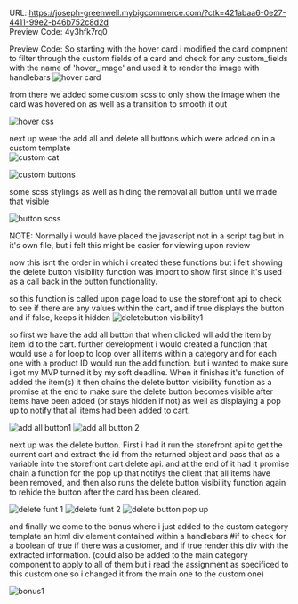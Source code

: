 URL: https://joseph-greenwell.mybigcommerce.com/?ctk=421abaa6-0e27-4411-99e2-b46b752c8d2d
<br>
Preview Code: 4y3hfk7rq0
<br>

Preview Code:
So starting with the hover card i modified the card compnent to filter through the custom fields of a card and
check for any custom_fields with the name of 'hover_image' and used it to render the image with handlebars
![hover card](https://github.com/Jgreenwell93/BigCommerceInterviewProject/assets/69323366/6c3ec57a-73c0-4d79-844e-b2a96287c213)

from there we added some custom scss to only show the image when the card was hovered on as well as a transition to smooth it out

![hover css](https://github.com/Jgreenwell93/BigCommerceInterviewProject/assets/69323366/23c593d1-12f0-4479-a0c7-7ac4073add80)


next up were the add all and delete all buttons which were added on in a custom template
<br>
![custom cat](https://github.com/Jgreenwell93/BigCommerceInterviewProject/assets/69323366/ba3fbe6e-3fee-420f-89d8-d748f0894321)
<br> 

![custom buttons](https://github.com/Jgreenwell93/BigCommerceInterviewProject/assets/69323366/3858b369-ab76-41a5-ae90-d586e784f8ad)

some scss stylings as well as hiding the removal all button until we made that visible

![button scss](https://github.com/Jgreenwell93/BigCommerceInterviewProject/assets/69323366/50a0a0e0-a136-4264-b22f-dda83c3ca8b5)

NOTE: Normally i would have placed the javascript not in a script tag but in it's own file, but i felt this might be easier for viewing upon review

now this isnt the order in which i created these functions but i felt showing the delete button visibility function
was import to show first since it's used as a call back in the button functionality.

so this function is called upon page load to use the storefront api to check to see if there are any values within the cart, and if true displays the button
and if false, keeps it hidden
![deletebutton visibility1](https://github.com/Jgreenwell93/BigCommerceInterviewProject/assets/69323366/202f886e-b178-46b8-97ef-668ea5579142)

so first we have the add all button that when clicked wll add the item by item id to the cart. further development i would created a function
that would use a for loop to loop over all items within a category and for each one with a product ID would run the add function. but i wanted
to make sure i got my MVP turned it by my soft deadline.
When it finishes it's function of added the item(s) it then chains the delete button visibility function as a promise at the end to make sure the delete button becomes visible after
items have been added (or stays hidden if not) as well as displaying a pop up to notify that all items had been added to cart.

![add all button1](https://github.com/Jgreenwell93/BigCommerceInterviewProject/assets/69323366/98eeac03-9626-44c6-8c56-2d69cf0b1ac4)
![add all button 2](https://github.com/Jgreenwell93/BigCommerceInterviewProject/assets/69323366/16f66a77-5c50-4d3c-870d-ff4a39664eaa)

next up was the delete button. First i had it run the storefront api to get the current cart and extract the id from the returned object and
pass that as a variable into the storefront cart delete api. and at the end of it had it promise chain a function for the pop up that notifys the client
that all items have been removed, and then also runs the delete button visibility function again to rehide the button after the card has been cleared.

![delete funt 1](https://github.com/Jgreenwell93/BigCommerceInterviewProject/assets/69323366/39f633b2-4583-4cca-9a09-08cc45aea189)
![delete funt 2](https://github.com/Jgreenwell93/BigCommerceInterviewProject/assets/69323366/31b52606-a58c-4b01-a465-14d55971024e)
![delete button pop up](https://github.com/Jgreenwell93/BigCommerceInterviewProject/assets/69323366/a49d4d9a-d795-460b-81eb-f2d767157279)


and finally we come to the bonus where i just added to the custom category template an html div element
contained within a handlebars #if to check for a boolean of true if there was a customer, and if true render this div with the
extracted information. (could also be added to the main category component to apply to all of them
but i read the assignment as specificed to this custom one so i changed it from the main one to the custom one)

![bonus1](https://github.com/Jgreenwell93/BigCommerceInterviewProject/assets/69323366/b8659375-2ce9-44eb-9853-3c3048ee2113)







